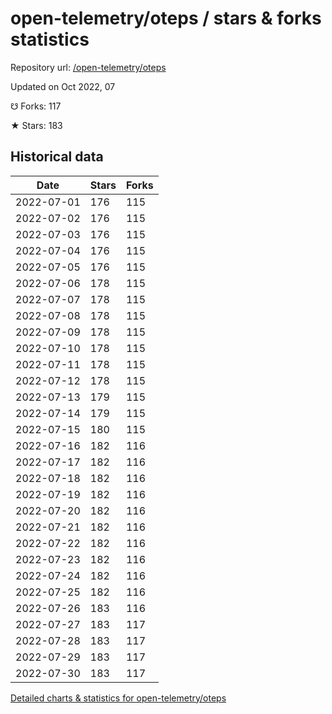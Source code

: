 # open-telemetry/oteps / stars & forks statistics

Repository url: [/open-telemetry/oteps](https://github.com/open-telemetry/oteps)

Updated on Oct 2022, 07

☋ Forks: 117

★ Stars: 183

## Historical data
| Date | Stars | Forks |
|------|-------|-------|
| 2022-07-01 | 176 | 115 | 
| 2022-07-02 | 176 | 115 | 
| 2022-07-03 | 176 | 115 | 
| 2022-07-04 | 176 | 115 | 
| 2022-07-05 | 176 | 115 | 
| 2022-07-06 | 178 | 115 | 
| 2022-07-07 | 178 | 115 | 
| 2022-07-08 | 178 | 115 | 
| 2022-07-09 | 178 | 115 | 
| 2022-07-10 | 178 | 115 | 
| 2022-07-11 | 178 | 115 | 
| 2022-07-12 | 178 | 115 | 
| 2022-07-13 | 179 | 115 | 
| 2022-07-14 | 179 | 115 | 
| 2022-07-15 | 180 | 115 | 
| 2022-07-16 | 182 | 116 | 
| 2022-07-17 | 182 | 116 | 
| 2022-07-18 | 182 | 116 | 
| 2022-07-19 | 182 | 116 | 
| 2022-07-20 | 182 | 116 | 
| 2022-07-21 | 182 | 116 | 
| 2022-07-22 | 182 | 116 | 
| 2022-07-23 | 182 | 116 | 
| 2022-07-24 | 182 | 116 | 
| 2022-07-25 | 182 | 116 | 
| 2022-07-26 | 183 | 116 | 
| 2022-07-27 | 183 | 117 | 
| 2022-07-28 | 183 | 117 | 
| 2022-07-29 | 183 | 117 | 
| 2022-07-30 | 183 | 117 | 


[Detailed charts & statistics for open-telemetry/oteps](https://reviewgithub.com/rep/open-telemetry/oteps)

